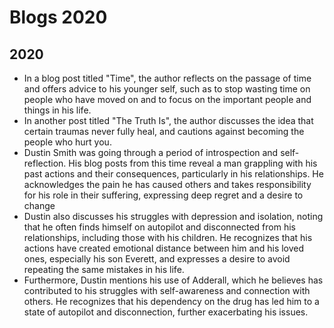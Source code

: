 # Blogs 2020

## 2020

- In a blog post titled "Time", the author reflects on the passage of time and offers advice to his younger self, such as to stop wasting time on people who have moved on and to focus on the important people and things in his life.
- In another post titled "The Truth Is", the author discusses the idea that certain traumas never fully heal, and cautions against becoming the people who hurt you.
- Dustin Smith was going through a period of introspection and self-reflection. His blog posts from this time reveal a man grappling with his past actions and their consequences, particularly in his relationships. He acknowledges the pain he has caused others and takes responsibility for his role in their suffering, expressing deep regret and a desire to change
- Dustin also discusses his struggles with depression and isolation, noting that he often finds himself on autopilot and disconnected from his relationships, including those with his children. He recognizes that his actions have created emotional distance between him and his loved ones, especially his son Everett, and expresses a desire to avoid repeating the same mistakes in his life.
- Furthermore, Dustin mentions his use of Adderall, which he believes has contributed to his struggles with self-awareness and connection with others. He recognizes that his dependency on the drug has led him to a state of autopilot and disconnection, further exacerbating his issues.
